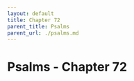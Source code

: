```yaml
---
layout: default
title: Chapter 72
parent_title: Psalms
parent_url: ./psalms.md
---
```


# Psalms - Chapter 72
